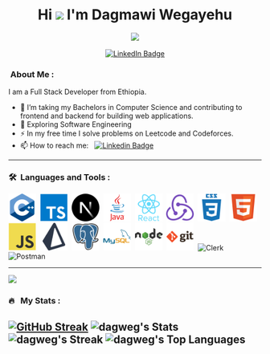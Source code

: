 
<h1 align="center">Hi <img src="https://media.giphy.com/media/hvRJCLFzcasrR4ia7z/giphy.gif" width="40"> I'm Dagmawi Wegayehu</h1>
<p align="center"><img src="https://e0.pxfuel.com/wallpapers/914/372/desktop-wallpaper-developer-for-for-programmers-background.jpg" /></p>
<p align="center">
  <a href="https://www.linkedin.com/in/dagmawi-wegayehu-6a2057216/"><img src="https://img.shields.io/badge/LinkedIn-blue?style=for-the-badge&logo=linkedin&logoColor=white" alt="LinkedIn     Badge"></a>
</p>

### &nbsp;About Me :

I am a Full Stack Developer from Ethiopia.

- 🔭 I’m taking my Bachelors in Computer Science and contributing to frontend and backend for building web applications.
- 🌱 Exploring Software Engineering 
- ⚡ In my free time I solve problems on Leetcode and Codeforces.
- 📫 How to reach me: &nbsp; [![Linkedin Badge](https://img.shields.io/badge/-Dagmawi-blue?style=flat&logo=Linkedin&logoColor=white)](https://www.linkedin.com/in/dagmawi-wegayehu-6a2057216/)

---

### 🛠 &nbsp;Languages and Tools :

<p>
<img src="https://github.com/devicons/devicon/blob/master/icons/cplusplus/cplusplus-original.svg" title="C++" alt="C++" width="55" height="55"/>&nbsp;
<img src="https://github.com/devicons/devicon/blob/master/icons/typescript/typescript-original.svg" title="Typescript" alt="Typescript" width="55" height="55"/>&nbsp;
<img src="https://github.com/devicons/devicon/blob/master/icons/nextjs/nextjs-original.svg" title="NextJS" alt="NextJS" width="55" height="55"/>&nbsp;
<img src="https://github.com/devicons/devicon/blob/master/icons/java/java-original-wordmark.svg" title="Java" alt="Java" width="55" height="55"/>&nbsp;
<img src="https://github.com/devicons/devicon/blob/master/icons/react/react-original-wordmark.svg" title="React" alt="React" width="55" height="55"/>&nbsp;
<img src="https://github.com/devicons/devicon/blob/master/icons/redux/redux-original.svg" title="Redux" alt="Redux " width="55" height="55"/>&nbsp;
<img src="https://github.com/devicons/devicon/blob/master/icons/css3/css3-plain-wordmark.svg"  title="CSS3" alt="CSS" width="55" height="55"/>&nbsp;
<img src="https://github.com/devicons/devicon/blob/master/icons/html5/html5-original.svg" title="HTML5" alt="HTML" width="55" height="55"/>&nbsp;
<img src="https://github.com/devicons/devicon/blob/master/icons/javascript/javascript-original.svg" title="JavaScript" alt="JavaScript" width="55" height="55"/>&nbsp;
<img src="https://github.com/devicons/devicon/blob/master/icons/prisma/prisma-original.svg" title="Prisma ORM"  alt="Prisma ORM" width="55" height="55"/>&nbsp;
<img src="https://github.com/devicons/devicon/blob/master/icons/postgresql/postgresql-original.svg" title="Postgres"  alt="Postgres" width="55" height="55"/>&nbsp;
<img src="https://github.com/devicons/devicon/blob/master/icons/mysql/mysql-original-wordmark.svg" title="MySQL"  alt="MySQL" width="55" height="55"/>&nbsp;
<img src="https://github.com/devicons/devicon/blob/master/icons/nodejs/nodejs-original-wordmark.svg" title="NodeJS" alt="NodeJS" width="55" height="55"/>&nbsp;
<img src="https://github.com/devicons/devicon/blob/master/icons/git/git-original-wordmark.svg" title="Git" alt="Git" width="55" height="55"/>&nbsp;
<img src="https://images.crunchbase.com/image/upload/c_pad,h_170,w_170,f_auto,b_white,q_auto:eco,dpr_1/a1iakwzbac96qzymzwtq"  title="Clerk"  alt="Clerk" width="55" height="55"/>&nbsp;
<img src="https://www.vectorlogo.zone/logos/getpostman/getpostman-icon.svg" title="Postman"  alt="Postman" width="55" height="55"/>&nbsp;
</p>

---

![](https://komarev.com/ghpvc/?username=dagweg&abbreviated=true)

### 🔥 &nbsp; My Stats :
[![GitHub Streak](https://github-readme-streak-stats.herokuapp.com?user=dagweg&theme=cobalt)](https://git.io/streak-stats)
![dagweg's Stats](https://github-readme-stats.vercel.app/api?username=dagweg&theme=radical&show_icons=true&hide_border=false&count_private=true)
![dagweg's Streak](https://github-readme-streak-stats.herokuapp.com/?user=dagweg&theme=radical&hide_border=false)
![dagweg's Top Languages](https://github-readme-stats.vercel.app/api/top-langs/?username=dagweg&theme=radical&show_icons=true&hide_border=false&layout=compact)
---

